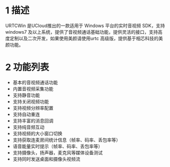 # 1 描述
URTCWin 是UCloud推出的一款适用于 Windows 平台的实时音视频 SDK，支持windows7 及以上系统，提供了音视频通话基础功能，提供灵活的接口，支持高度定制以及二次开发，如果使用美颜请使用urtc 高级版，提供基于相芯科技的美颜功能。
# 2 功能列表
* 基本的音视频通话功能
* 内置音视频采集功能
* 支持静音功能
* 支持关闭视频功能
* 支持视频分辨率配置
* 支持自动重连
* 支持丰富的消息回调
* 支持纯音频互动
* 支持视频的大小窗口切换
* 支持获取连麦房间统计信息（帧率、码率、丢包率等）
* 语音能量实时提示（帧率、码率、丢包率等）
* 支持摄像头，扬声器，麦克风等媒体设备测试
* 支持同时发送桌面和摄像头视频流
